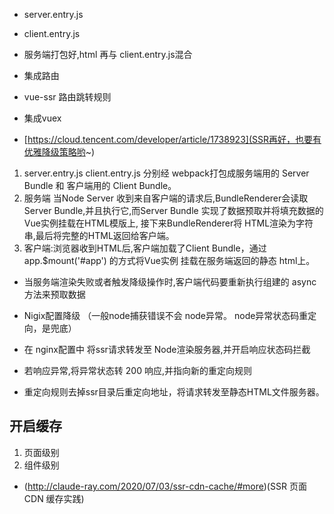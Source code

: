 
* server.entry.js
* client.entry.js

* 服务端打包好,html 再与 client.entry.js混合

* 集成路由
* vue-ssr 路由跳转规则

* 集成vuex


* [https://cloud.tencent.com/developer/article/1738923](SSR再好，也要有优雅降级策略哟~)

1. server.entry.js  client.entry.js 分别经 webpack打包成服务端用的 Server Bundle 和 客户端用的 Client Bundle。
2. 服务端 当Node Server 收到来自客户端的请求后,BundleRenderer会读取 Server Bundle,并且执行它,而Server Bundle 实现了数据预取并将填充数据的Vue实例挂载在HTML模版上, 接下来BundleRenderer将 HTML渲染为字符串,最后将完整的HTML返回给客户端。
3. 客户端:浏览器收到HTML后,客户端加载了Client Bundle，通过 app.$mount('#app') 的方式将Vue实例 挂载在服务端返回的静态 html上。

* 当服务端渲染失败或者触发降级操作时,客户端代码要重新执行组建的 async方法来预取数据

* Nigix配置降级 （一般node捕获错误不会 node异常。 node异常状态码重定向，是兜底）
* 在 nginx配置中 将ssr请求转发至 Node渲染服务器,并开启响应状态码拦截
* 若响应异常,将异常状态转 200 响应,并指向新的重定向规则
* 重定向规则去掉ssr目录后重定向地址，将请求转发至静态HTML文件服务器。
## 开启缓存
1. 页面级别
2. 组件级别

* (http://claude-ray.com/2020/07/03/ssr-cdn-cache/#more)(SSR 页面 CDN 缓存实践)
